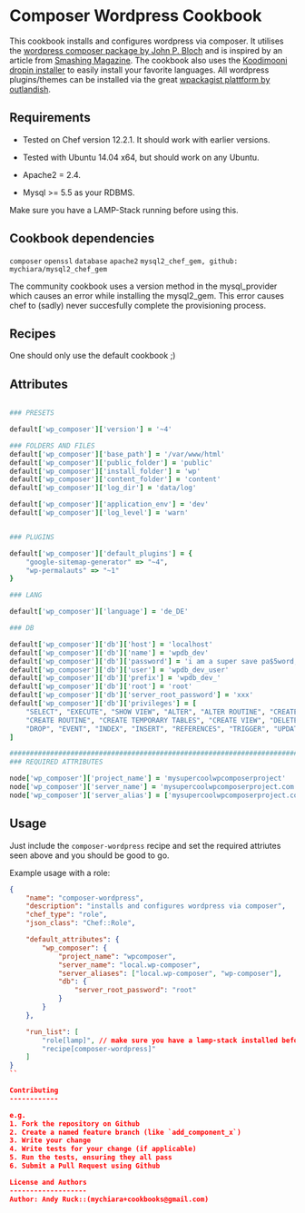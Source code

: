 Composer Wordpress Cookbook
===========================
This cookbook installs and configures wordpress via composer.
It utilises the [wordpress composer package by John P. Bloch](https://packagist.org/packages/johnpbloch/wordpress) and is
inspired by an article from [Smashing Magazine](http://www.smashingmagazine.com/2014/03/07/better-dependency-management-team-based-wordpress-projects-composer).
The cookbook also uses the [Koodimooni dropin installer](https://github.com/Koodimonni/Composer-Dropin-Installer) to easily install your favorite languages.
All wordpress plugins/themes can be installed via the great [wpackagist plattform by outlandish](http://wpackagist.org).

Requirements
------------
* Tested on Chef version 12.2.1. It should work with earlier versions.
* Tested with Ubuntu 14.04 x64, but should work on any Ubuntu.

* Apache2 = 2.4.
* Mysql >= 5.5 as your RDBMS.

Make sure you have a LAMP-Stack running before using this.

Cookbook dependencies
---------------------

`composer`
`openssl`
`database`
`apache2`
`mysql2_chef_gem, github: mychiara/mysql2_chef_gem`

The community cookbook uses a version method in the mysql_provider which causes an error while installing the mysql2_gem.
This error causes chef to (sadly) never succesfully complete the provisioning process.

Recipes
-------

One should only use the default cookbook ;)

Attributes
----------

```ruby

### PRESETS

default['wp_composer']['version'] = '~4'

### FOLDERS AND FILES
default['wp_composer']['base_path'] = '/var/www/html'
default['wp_composer']['public_folder'] = 'public'
default['wp_composer']['install_folder'] = 'wp'
default['wp_composer']['content_folder'] = 'content'
default['wp_composer']['log_dir'] = 'data/log'

default['wp_composer']['application_env'] = 'dev'
default['wp_composer']['log_level'] = 'warn'


### PLUGINS

default['wp_composer']['default_plugins'] = {
    "google-sitemap-generator" => "~4",
    "wp-permalauts" => "~1"
}

### LANG

default['wp_composer']['language'] = 'de_DE'

### DB

default['wp_composer']['db']['host'] = 'localhost'
default['wp_composer']['db']['name'] = 'wpdb_dev'
default['wp_composer']['db']['password'] = 'i am a super save pa$5word, but please change me!?!'
default['wp_composer']['db']['user'] = 'wpdb_dev_user'
default['wp_composer']['db']['prefix'] = 'wpdb_dev_'
default['wp_composer']['db']['root'] = 'root'
default['wp_composer']['db']['server_root_password'] = 'xxx'
default['wp_composer']['db']['privileges'] = [
    "SELECT", "EXECUTE", "SHOW VIEW", "ALTER", "ALTER ROUTINE", "CREATE",
    "CREATE ROUTINE", "CREATE TEMPORARY TABLES", "CREATE VIEW", "DELETE",
    "DROP", "EVENT", "INDEX", "INSERT", "REFERENCES", "TRIGGER", "UPDATE"
]

################################################################################
### REQUIRED ATTRIBUTES

node['wp_composer']['project_name'] = 'mysupercoolwpcomposerproject'
node['wp_composer']['server_name'] = 'mysupercoolwpcomposerproject.com'
node['wp_composer']['server_alias'] = ['mysupercoolwpcomposerproject.com', 'www.mysupercoolwpcomposerproject.com']
```

Usage
-----
Just include the `composer-wordpress` recipe and set the required attriutes seen above and you should be good to go.

Example usage with a role:
```json
{
    "name": "composer-wordpress",
    "description": "installs and configures wordpress via composer",
    "chef_type": "role",
    "json_class": "Chef::Role",

    "default_attributes": {
        "wp_composer": {
            "project_name": "wpcomposer",
            "server_name": "local.wp-composer",
            "server_aliases": ["local.wp-composer", "wp-composer"],
            "db": {
                "server_root_password": "root"
            }
        }
    },

    "run_list": [
        "role[lamp]", // make sure you have a lamp-stack installed before using wordpress-composer
        "recipe[composer-wordpress]"
    ]
}
``

Contributing
------------

e.g.
1. Fork the repository on Github
2. Create a named feature branch (like `add_component_x`)
3. Write your change
4. Write tests for your change (if applicable)
5. Run the tests, ensuring they all pass
6. Submit a Pull Request using Github

License and Authors
-------------------
Author: Andy Ruck::(mychiara+cookbooks@gmail.com)

